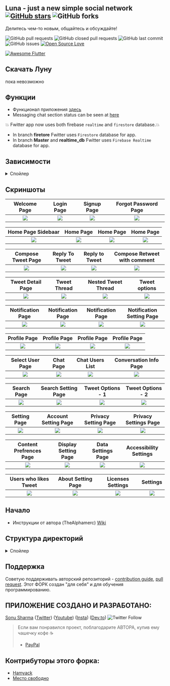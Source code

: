 ## Luna - just a new simple social network [![GitHub stars](https://img.shields.io/github/stars/hammsterr/Luna?style=social)](https://github.com/login?return_to=%2Fhammsterr%Luna) ![GitHub forks](https://img.shields.io/github/forks/hammsterr/Luna?style=social) 

Делитесь чем-то новым, общайтесь и обсуждайте! 

![GitHub pull requests](https://img.shields.io/github/issues-pr/hammsterr/Luna) ![GitHub closed pull requests](https://img.shields.io/github/issues-pr-closed/hammsterr/Luna) ![GitHub last commit](https://img.shields.io/github/last-commit/hammsterr/Luna)  ![GitHub issues](https://img.shields.io/github/issues-raw/hammsterr/Luna) [![Open Source Love](https://badges.frapsoft.com/os/v2/open-source.svg?v=103)](https://github.com/hammsterr/Luna) 

<a href="https://github.com/Solido/awesome-flutter#top">
   <img alt="Awesome Flutter" src="https://img.shields.io/badge/Awesome-Flutter-blue.svg?longCache=true&style=flat-square" />
</a>

## Скачать Луну
пока невозможно


## Функции
* Функционал приложения [здесь](https://github.com/TheAlphamerc/flutter_twitter_clone/projects/1)
* Messaging chat section status can be seen at [here](https://github.com/TheAlphamerc/flutter_twitter_clone/projects/2)

 :boom: Fwitter app now uses both firebase `realtime` and `firestore` database.:boom:
* In branch **firetore** Fwitter uses `Firestore` database for app. 
* In branch **Master** and **realtime_db** Fwitter uses `Firebase Realtime` database for app.


## Зависимости
<details>
     <summary> Спойлер </summary>
     
* [intl](https://pub.dev/packages/intl)
* [uuid](https://pub.dev/packages/uuid)
* [http](https://pub.dev/packages/http)
* [share](https://pub.dev/packages/share)
* [provider](https://pub.dev/packages/provider)
* [url_launcher](https://pub.dev/packages/url_launcher)
* [google_fonts](https://pub.dev/packages/google_fonts)
* [image_picker](https://pub.dev/packages/image_picker)
* [firebase_auth](https://pub.dev/packages/firebase_auth)
* [google_sign_in](https://pub.dev/packages/google_sign_in)
* [firebase_analytics](https://pub.dev/packages/firebase_analytics)
* [firebase_database](https://pub.dev/packages/firebase_database)
* [shared_preferences](https://pub.dev/packages/shared_preferences)
* [flutter_advanced_networkimage](https://pub.dev/packages/flutter_advanced_networkimage)
     
</details>

## Скриншоты

Welcome Page               |  Login Page               | Signup Page               |  Forgot Password Page
:-------------------------:|:-------------------------:|:-------------------------:|:-------------------------:
![](https://github.com/hammsterr/Luna/blob/master/screenshots/Auth/screenshot_1.jpg?raw=true)|![](https://github.com/hammsterr/Luna/blob/master/screenshots/Auth/screenshot_2.jpg?raw=true)|![](https://github.com/hammsterr/Luna/blob/master/screenshots/Auth/screenshot_3.jpg?raw=true)|![](https://github.com/hammsterr/Luna/blob/master/screenshots/Auth/screenshot_4.jpg?raw=true)|

Home Page Sidebaar         |  Home Page       |   Home Page               |  Home Page
:-------------------------:|:-------------------------:|:-------------------------:|:-------------------------:
![](https://github.com/hammsterr/Luna/blob/master/screenshots/Home/screenshot_5.jpg?raw=true)|![](https://github.com/hammsterr/Luna/blob/master/screenshots/Home/screenshot_2.jpg?raw=true)|![](https://github.com/hammsterr/Luna/blob/master/screenshots/Home/screenshot_7.jpg?raw=true)|![](https://github.com/hammsterr/Luna/blob/master/screenshots/Home/screenshot_6.jpg?raw=true)|

Compose Tweet Page                  | Reply To Tweet       |   Reply to Tweet      |     Compose Retweet with comment
:-------------------------:|:-------------------------:|:-------------------------:|:-------------------------:
![](https://github.com/hammsterr/Luna/blob/master/screenshots/CreateTweet/screenshot_1.jpg?raw=true)|![](https://github.com/hammsterr/Luna/blob/master/screenshots/CreateTweet/screenshot_2.jpg?raw=true)|![](https://github.com/hammsterr/Luna/blob/master/screenshots/CreateTweet/screenshot_4.jpg?raw=true)|![](https://github.com/hammsterr/Luna/blob/master/screenshots/CreateTweet/screenshot_3.jpg?raw=true)|

Tweet Detail Page         |  Tweet Thread              |   Nested Tweet Thread     | Tweet options
:-------------------------:|:-------------------------:|:-------------------------:|:-------------------------:
![](https://github.com/hammsterr/Luna/blob/master/screenshots/TweetDetail/screenshot_3.jpg?raw=true)|![](https://github.com/hammsterr/Luna/blob/master/screenshots/TweetDetail/screenshot_4.jpg?raw=true)|![](https://github.com/hammsterr/Luna/blob/master/screenshots/TweetDetail/screenshot_1.jpg?raw=true)|![](https://github.com/hammsterr/Luna/blob/master/screenshots/TweetDetail/screenshot_2.jpg?raw=true)|

Notification Page         |  Notification Page         |   Notification Page       | Notification Setting Page
:-------------------------:|:-------------------------:|:-------------------------:|:-------------------------:
![](https://github.com/hammsterr/Luna/blob/master/screenshots/Notification/screenshot_1.jpg?raw=true)|![](https://github.com/hammsterr/Luna/blob/master/screenshots/Notification/screenshot_2.jpg?raw=true)|![](https://github.com/hammsterr/Luna/blob/master/screenshots/Notification/screenshot_3.jpg?raw=true)|![](https://github.com/hammsterr/Luna/master/screenshots/Notification/screenshot_4.jpg?raw=true)|

Profile Page                |  Profile Page            |   Profile  Page       | Profile  Page
:-------------------------:|:-------------------------:|:-------------------------:|:-------------------------:
![](https://github.com/hammsterr/Luna/blob/master/screenshots/Profile/screenshot_1.jpg?raw=true)|![](https://github.com/hammsterr/Luna/blob/master/screenshots/Profile/screenshot_2.jpg?raw=true)|![](https://github.com/hammsterr/Luna/blob/master/screenshots/Profile/screenshot_4.jpg?raw=true)|![](https://github.com/hammsterr/Luna/blob/master/screenshots/Profile/screenshot_7.jpg?raw=true)|

Select User Page                |  Chat Page            |    Chat Users List       | Conversation Info Page
:-------------------------:|:-------------------------:|:-------------------------:|:-------------------------:
![](https://github.com/hammsterr/Luna/blob/master/screenshots/Chat/screenshot_1.jpg?raw=true)|![](https://github.com/hammsterr/Luna/blob/master/screenshots/Chat/screenshot_2.jpg?raw=true)|![](https://github.com/hammsterr/Luna/blob/master/screenshots/Chat/screenshot_3.jpg?raw=true)|![](https://github.com/hammsterr/Luna/blob/master/screenshots/Chat/screenshot_4.jpg?raw=true)|

Search Page                |  Search Setting Page            |  Tweet Options - 1     | Tweet Options - 2
:-------------------------:|:-------------------------:|:-------------------------:|:-------------------------:
![](https://github.com/hammsterr/Luna/blob/master/screenshots/Search/screenshot_1.jpg?raw=true)|![](https://github.com/hammsterr/Luna/blob/master/screenshots/Search/screenshot_2.jpg?raw=true)|![](https://github.com/hammsterr/Luna/blob/master/screenshots/TweetDetail/screenshot_5.jpg?raw=true)|![](https://github.com/hammsterr/Luna/blob/master/screenshots/TweetDetail/screenshot_6.jpg?raw=true)|


Setting Page                |  Account Setting Page    |  Privacy Setting Page    | Privacy Settings Page
:-------------------------:|:-------------------------:|:-------------------------:|:-------------------------:
![](https://github.com/hammsterr/Luna/blob/master/screenshots/Settings/screenshot_1.jpg?raw=true)|![](https://github.com/hammsterr/Luna/blob/master/screenshots/Settings/screenshot_2.jpg?raw=true)|![](https://github.com/hammsterr/Luna/blob/master/screenshots/Settings/screenshot_4.jpg?raw=true)|![](https://github.com/hammsterr/Luna/blob/master/screenshots/Settings/screenshot_3.jpg?raw=true)|

Content Prefrences Page      |  Display Setting Page    |  Data Settings Page    | Accessibility Settings
:-------------------------:|:-------------------------:|:-------------------------:|:-------------------------:
![](https://github.com/hammsterr/Luna/blob/master/screenshots/Settings/screenshot_5.jpg?raw=true)|![](https://github.com/hammsterr/Luna/blob/master/screenshots/Settings/screenshot_6.jpg?raw=true)|![](https://github.com/hammsterr/Luna/blob/master/screenshots/Settings/screenshot_7.jpg?raw=true)|![](https://github.com/hammsterr/Luna/blob/master/screenshots/Settings/screenshot_8.jpg?raw=true)|

  Users who likes Tweet        |  About Setting Page    |  Licenses Settings     |  Settings
:-------------------------:|:-------------------------:|:-------------------------:|:-------------------------:
![](https://github.com/hammsterr/Luna/blob/master/screenshots/TweetDetail/screenshot_7.jpg?raw=true)|![](https://github.com/hammsterr/Luna/blob/master/screenshots/Settings/screenshot_9.jpg?raw=true)|![](https://github.com/hammsterr/Luna/blob/master/screenshots/Settings/screenshot_10.jpg?raw=true)|![](https://github.com/hammsterr/Luna/blob/master/screenshots/Settings/screenshot_81.jpg?raw=true)|





## Начало 
* Инструкции от автора (TheAlphamerc) [Wiki](https://github.com/TheAlphamerc/flutter_twitter_clone/wiki/Gettings-Started) 

## Структура директорий
<details>
     <summary> Спойлер </summary>
  
```
|-- lib
|   |-- helper
|   |   |-- constant.dart
|   |   |-- customRoute.dart
|   |   |-- enum.dart
|   |   |-- routes.dart
|   |   |-- theme.dart
|   |   |-- utility.dart
|   |   '-- validator.dart
|   |-- main.dart
|   |-- model
|   |   |-- chatModel.dart
|   |   |-- feedModel.dart
|   |   |-- notificationModel.dart
|   |   '-- user.dart
|   |-- page
|   |   |-- Auth
|   |   |   |-- forgetPasswordPage.dart
|   |   |   |-- selectAuthMethod.dart
|   |   |   |-- signin.dart
|   |   |   |-- signup.dart
|   |   |   |-- verifyEmail.dart
|   |   |   '-- widget
|   |   |       '-- googleLoginButton.dart
|   |   |-- common
|   |   |   |-- sidebar.dart
|   |   |   |-- splash.dart
|   |   |   |-- usersListPage.dart
|   |   |   '-- widget
|   |   |       '-- userListWidget.dart
|   |   |-- feed
|   |   |   |-- composeTweet
|   |   |   |   |-- composeTweet.dart
|   |   |   |   |-- state
|   |   |   |   |   '-- composeTweetState.dart
|   |   |   |   '-- widget
|   |   |   |       |-- composeBottomIconWidget.dart
|   |   |   |       |-- composeTweetImage.dart
|   |   |   |       '-- widgetView.dart
|   |   |   |-- feedPage.dart
|   |   |   |-- feedPostDetail.dart
|   |   |   '-- imageViewPage.dart
|   |   |-- homePage.dart
|   |   |-- message
|   |   |   |-- chatListPage.dart
|   |   |   |-- chatScreenPage.dart
|   |   |   |-- conversationInformation
|   |   |   |   '-- conversationInformation.dart
|   |   |   '-- newMessagePage.dart
|   |   |-- notification
|   |   |   '-- notificationPage.dart
|   |   |-- profile
|   |   |   |-- EditProfilePage.dart
|   |   |   |-- follow
|   |   |   |   |-- followerListPage.dart
|   |   |   |   '-- followingListPage.dart
|   |   |   |-- profileImageView.dart
|   |   |   |-- profilePage.dart
|   |   |   '-- widgets
|   |   |       '-- tabPainter.dart
|   |   |-- search
|   |   |   '-- SearchPage.dart
|   |   '-- settings
|   |       |-- accountSettings
|   |       |   |-- about
|   |       |   |   '-- aboutTwitter.dart
|   |       |   |-- accessibility
|   |       |   |   '-- accessibility.dart
|   |       |   |-- accountSettingsPage.dart
|   |       |   |-- contentPrefrences
|   |       |   |   |-- contentPreference.dart
|   |       |   |   '-- trends
|   |       |   |       '-- trendsPage.dart
|   |       |   |-- dataUsage
|   |       |   |   '-- dataUsagePage.dart
|   |       |   |-- displaySettings
|   |       |   |   '-- displayAndSoundPage.dart
|   |       |   |-- notifications
|   |       |   |   '-- notificationPage.dart
|   |       |   |-- privacyAndSafety
|   |       |   |   |-- directMessage
|   |       |   |   |   '-- directMessage.dart
|   |       |   |   '-- privacyAndSafetyPage.dart
|   |       |   '-- proxy
|   |       |       '-- proxyPage.dart
|   |       |-- settingsAndPrivacyPage.dart
|   |       '-- widgets
|   |           |-- headerWidget.dart
|   |           |-- settingsAppbar.dart
|   |           '-- settingsRowWidget.dart
|   |-- state
|   |   |-- appState.dart
|   |   |-- authState.dart
|   |   |-- chats
|   |   |   '-- chatState.dart
|   |   |-- feedState.dart
|   |   |-- notificationState.dart
|   |   '-- searchState.dart
|   '-- widgets
|       |-- bottomMenuBar
|       |   |-- HalfPainter.dart
|       |   |-- bottomMenuBar.dart
|       |   '-- tabItem.dart
|       |-- customAppBar.dart
|       |-- customWidgets.dart
|       |-- newWidget
|       |   |-- customClipper.dart
|       |   |-- customLoader.dart
|       |   |-- customProgressbar.dart
|       |   |-- customUrlText.dart
|       |   |-- emptyList.dart
|       |   |-- rippleButton.dart
|       |   '-- title_text.dart
|       '-- tweet
|           |-- tweet.dart
|           '-- widgets
|               |-- parentTweet.dart
|               |-- retweetWidget.dart
|               |-- tweetBottomSheet.dart
|               |-- tweetIconsRow.dart
|               |-- tweetImage.dart
|               '-- unavailableTweet.dart
|-- pubspec.yaml
```

</details>
     
## Поддержка

Советую поддерживать авторский репозиторий - [contribution guide](https://github.com/TheAlphamerc/flutter_twitter_clone/blob/master/CONTRIBUTING.md),
 [pull request](https://github.com/TheAlphamerc/flutter_twitter_clone/pulls). Этот ФОРК создан "для себя" и для обучения программированию.

## ПРИЛОЖЕНИЕ СОЗДАНО И РАЗРАБОТАНО:

[Sonu Sharma](https://github.com/TheAlphamerc) ([Twitter](https://www.twitter.com/TheAlphamerc)) ([Youtube](https://www.youtube.com/user/sonusharma045sonu/)) ([Insta](https://www.instagram.com/_sonu_sharma__)) ([Dev.to](https://dev.to/thealphamerc))
  ![Twitter Follow](https://img.shields.io/twitter/follow/thealphamerc?style=social) 

> Если вам понравился проект, поблагодарите АВТОРА, купив ему чашечку кофе :coffee:
>
> * [PayPal](https://paypal.me/TheAlphamerc/)


## Контрибуторы этого форка:
* [Hamyack](https://github.com/hammsterr/)
* [Место свободно](https://github.com/)

